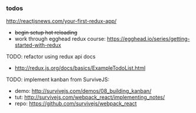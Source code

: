 ### todos

http://reactjsnews.com/your-first-redux-app/

- ~~begin setup hot reloading~~
- work through egghead redux course: https://egghead.io/series/getting-started-with-redux


TODO: refactor using redux api docs
- http://redux.js.org/docs/basics/ExampleTodoList.html

TODO: implement kanban from SurviveJS:
- demo: http://survivejs.com/demos/08_building_kanban/
- tut: http://survivejs.com/webpack_react/implementing_notes/
- repo: https://github.com/survivejs/webpack_react
